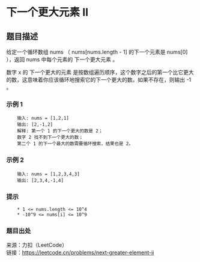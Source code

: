 # 下一个更大元素 II

## 题目描述

给定一个循环数组 nums （ nums[nums.length - 1] 的下一个元素是 nums[0] ），返回 nums 中每个元素的 下一个更大元素 。

数字 x 的 下一个更大的元素 是按数组遍历顺序，这个数字之后的第一个比它更大的数，这意味着你应该循环地搜索它的下一个更大的数。如果不存在，则输出 -1 。

### 示例 1

```text
    输入: nums = [1,2,1]
    输出: [2,-1,2]
    解释: 第一个 1 的下一个更大的数是 2；
    数字 2 找不到下一个更大的数； 
    第二个 1 的下一个最大的数需要循环搜索，结果也是 2。
```

### 示例 2

```text
    输入: nums = [1,2,3,4,3]
    输出: [2,3,4,-1,4]
```

### 提示

```text
    * 1 <= nums.length <= 10^4
    * -10^9 <= nums[i] <= 10^9
```

### 题目出处

来源：力扣（LeetCode）  
链接：<https://leetcode.cn/problems/next-greater-element-ii>
